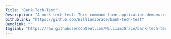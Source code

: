 ```yaml
---
Title: "Bank-Tech-Test"
Description: "A mock tech-test. This command-line application demonstrates my OOP and TDD skills"
Githublink: "https://github.com/WilliamJGrace/bank-tech-test"
Demolink: ""
Imglink: "https://raw.githubusercontent.com/WilliamJGrace/bank-tech-test/master/Screenshot%202020-04-23%20at%2020.10.54.png"
---
```


